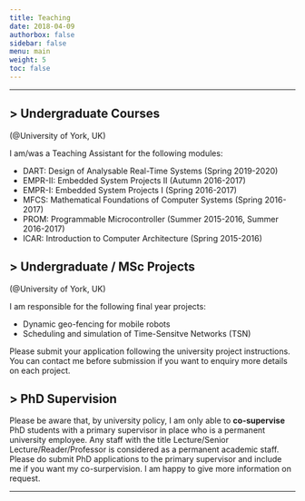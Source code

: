 ```yaml
---
title: Teaching
date: 2018-04-09
authorbox: false
sidebar: false
menu: main
weight: 5
toc: false
---
```


---




## > Undergraduate Courses
(@University of York, UK)

I am/was a Teaching Assistant for the following modules:

- DART: Design of Analysable Real-Time Systems (Spring 2019-2020)
- EMPR-II: Embedded System Projects II (Autumn 2016-2017)
- EMPR-I: Embedded System Projects I (Spring 2016-2017)
- MFCS: Mathematical Foundations of Computer Systems (Spring 2016-2017)
- PROM: Programmable Microcontroller (Summer 2015-2016, Summer 2016-2017)
- ICAR: Introduction to Computer Architecture (Spring 2015-2016)


## > Undergraduate / MSc Projects
(@University of York, UK)

I am responsible for the following final year projects:

- Dynamic geo-fencing for mobile robots
- Scheduling and simulation of Time-Sensitve Networks (TSN)

Please submit your application following the university project instructions. You can contact me before submission if you want to enquiry more details on each project.


## > PhD Supervision

Please be aware that, by university policy, I am only able to **co-supervise** PhD students with a primary supervisor in place who is a permanent university employee. Any staff with the title Lecture/Senior Lecture/Reader/Professor is considered as a permanent academic staff. Please do submit PhD applications to the primary supervisor and include me if you want my co-surpervision. I am happy to give more information on request.

---

